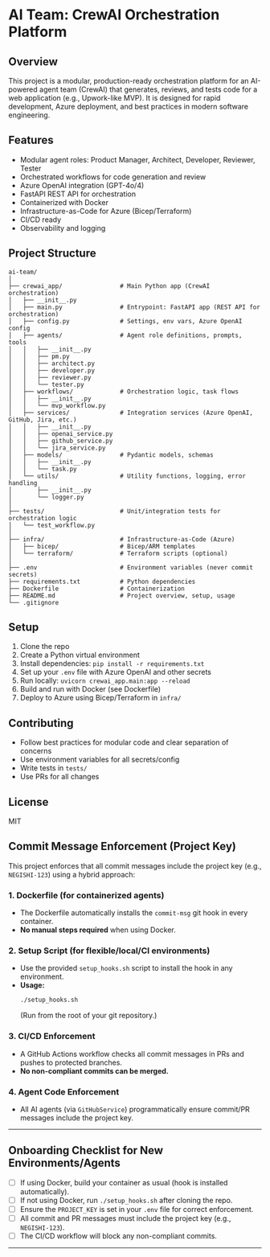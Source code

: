 # AI Team: CrewAI Orchestration Platform

## Overview
This project is a modular, production-ready orchestration platform for an AI-powered agent team (CrewAI) that generates, reviews, and tests code for a web application (e.g., Upwork-like MVP). It is designed for rapid development, Azure deployment, and best practices in modern software engineering.

## Features
- Modular agent roles: Product Manager, Architect, Developer, Reviewer, Tester
- Orchestrated workflows for code generation and review
- Azure OpenAI integration (GPT-4o/4)
- FastAPI REST API for orchestration
- Containerized with Docker
- Infrastructure-as-Code for Azure (Bicep/Terraform)
- CI/CD ready
- Observability and logging

## Project Structure
```
ai-team/
│
├── crewai_app/                # Main Python app (CrewAI orchestration)
│   ├── __init__.py
│   ├── main.py                # Entrypoint: FastAPI app (REST API for orchestration)
│   ├── config.py              # Settings, env vars, Azure OpenAI config
│   ├── agents/                # Agent role definitions, prompts, tools
│   │   ├── __init__.py
│   │   ├── pm.py
│   │   ├── architect.py
│   │   ├── developer.py
│   │   ├── reviewer.py
│   │   └── tester.py
│   ├── workflows/             # Orchestration logic, task flows
│   │   ├── __init__.py
│   │   └── mvp_workflow.py
│   ├── services/              # Integration services (Azure OpenAI, GitHub, Jira, etc.)
│   │   ├── __init__.py
│   │   ├── openai_service.py
│   │   ├── github_service.py
│   │   └── jira_service.py
│   ├── models/                # Pydantic models, schemas
│   │   ├── __init__.py
│   │   └── task.py
│   └── utils/                 # Utility functions, logging, error handling
│       ├── __init__.py
│       └── logger.py
│
├── tests/                     # Unit/integration tests for orchestration logic
│   └── test_workflow.py
│
├── infra/                     # Infrastructure-as-Code (Azure)
│   ├── bicep/                 # Bicep/ARM templates
│   └── terraform/             # Terraform scripts (optional)
│
├── .env                       # Environment variables (never commit secrets)
├── requirements.txt           # Python dependencies
├── Dockerfile                 # Containerization
├── README.md                  # Project overview, setup, usage
└── .gitignore
```

## Setup
1. Clone the repo
2. Create a Python virtual environment
3. Install dependencies: `pip install -r requirements.txt`
4. Set up your `.env` file with Azure OpenAI and other secrets
5. Run locally: `uvicorn crewai_app.main:app --reload`
6. Build and run with Docker (see Dockerfile)
7. Deploy to Azure using Bicep/Terraform in `infra/`

## Contributing
- Follow best practices for modular code and clear separation of concerns
- Use environment variables for all secrets/config
- Write tests in `tests/`
- Use PRs for all changes

## License
MIT 

## Commit Message Enforcement (Project Key)

This project enforces that all commit messages include the project key (e.g., `NEGISHI-123`) using a hybrid approach:

### 1. Dockerfile (for containerized agents)
- The Dockerfile automatically installs the `commit-msg` git hook in every container.
- **No manual steps required** when using Docker.

### 2. Setup Script (for flexible/local/CI environments)
- Use the provided `setup_hooks.sh` script to install the hook in any environment.
- **Usage:**
  ```sh
  ./setup_hooks.sh
  ```
  (Run from the root of your git repository.)

### 3. CI/CD Enforcement
- A GitHub Actions workflow checks all commit messages in PRs and pushes to protected branches.
- **No non-compliant commits can be merged.**

### 4. Agent Code Enforcement
- All AI agents (via `GitHubService`) programmatically ensure commit/PR messages include the project key.

---

## Onboarding Checklist for New Environments/Agents
- [ ] If using Docker, build your container as usual (hook is installed automatically).
- [ ] If not using Docker, run `./setup_hooks.sh` after cloning the repo.
- [ ] Ensure the `PROJECT_KEY` is set in your `.env` file for correct enforcement.
- [ ] All commit and PR messages must include the project key (e.g., `NEGISHI-123`).
- [ ] The CI/CD workflow will block any non-compliant commits.

--- 